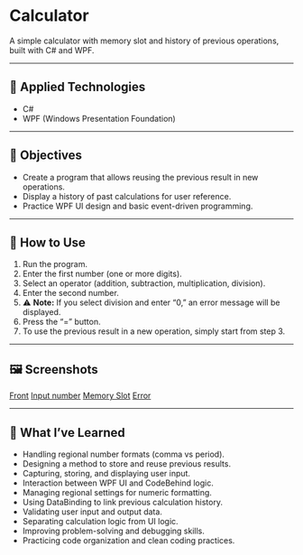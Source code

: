 # Calculator

A simple calculator with memory slot and history of previous operations, built with C# and WPF.

---

## 📌 Applied Technologies
- C#
- WPF (Windows Presentation Foundation)

---

## 🎯 Objectives
- Create a program that allows reusing the previous result in new operations.
- Display a history of past calculations for user reference.
- Practice WPF UI design and basic event-driven programming.

---

## 🚀 How to Use
1. Run the program.
2. Enter the first number (one or more digits).
3. Select an operator (addition, subtraction, multiplication, division).
4. Enter the second number.
5. ⚠️ **Note:** If you select division and enter “0,” an error message will be displayed.
6. Press the “=” button.
7. To use the previous result in a new operation, simply start from step 3.

---

## 🖼️ Screenshots

[Front](https://github.com/dev-prado89/Calculator/blob/main/images/Front.png?raw=true)
[Input number](https://github.com/dev-prado89/Calculator/blob/main/images/Calc.png?raw=true)
[Memory Slot](https://github.com/dev-prado89/Calculator/blob/main/images/Calc_Mem.png?raw=true)
[Error](https://github.com/dev-prado89/Calculator/blob/main/images/Error.png?raw=true)

---

## 🧠 What I’ve Learned
- Handling regional number formats (comma vs period).
- Designing a method to store and reuse previous results.
- Capturing, storing, and displaying user input.
- Interaction between WPF UI and CodeBehind logic.
- Managing regional settings for numeric formatting.
- Using DataBinding to link previous calculation history.
- Validating user input and output data.
- Separating calculation logic from UI logic.
- Improving problem-solving and debugging skills.
- Practicing code organization and clean coding practices.
